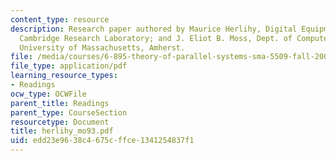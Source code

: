 ```yaml
---
content_type: resource
description: Research paper authored by Maurice Herlihy, Digital Equipment Corporation,
  Cambridge Research Laboratory; and J. Eliot B. Moss, Dept. of Computer Science,
  University of Massachusetts, Amherst.
file: /media/courses/6-895-theory-of-parallel-systems-sma-5509-fall-2003/edd23e9638c4675cffce1341254837f1_herlihy_mo93.pdf
file_type: application/pdf
learning_resource_types:
- Readings
ocw_type: OCWFile
parent_title: Readings
parent_type: CourseSection
resourcetype: Document
title: herlihy_mo93.pdf
uid: edd23e96-38c4-675c-ffce-1341254837f1
---
```


